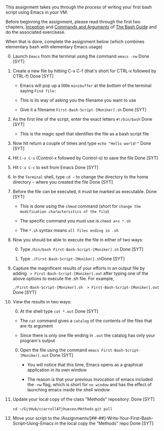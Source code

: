 
This assignment takes you through the process of writing your first bash script using Emacs in your VM.

Before beginning the assignment, please read through the first two chapters, [Inception](https://guide.bash.academy/inception/)
and [Commands and Arguments](https://guide.bash.academy/commands/) of [The Bash Guide](https://guide.bash.academy/) and
do the associated exercisese.

When that is done, complete the assignment below (which combines elementary bash with elementary Emacs usage)

0. Launch `Emacs` from the terminal using the command `emacs -nw` Done [SYT]

0. Create a new file by hitting C-x C-f (that's short for CTRL-x followed by CTRL-f) Done [SYT]

   * Emacs will pop up a little `minibuffer` at the _bottom_ of the terminal saying `Find file:`

   * This is its way of asking you the filename you want to use

   * Give it a filename `First-Bash-Script-[Moniker].sh` Done [SYT]

0. As the first line of the script, enter the exact letters `#!/bin/bash` Done [SYT]

   * This is the magic spell that identifies the file as a bash script file

0. Now hit return a couple of times and type `echo "Hello world!"` Done [SYT]

0. Hit `C-x C-s` (Control-x followed by Control-s) to save the file Done [SYT]

0. Hit `C-x C-c` to exit from Emacs Done [SYT]

0. In the `Terminal` shell, type `cd ~` to change the directory to the home directory `~` where you created the file Done [SYT]

0. Before the file can be executed, it must be marked as executable. Done [SYT] 

   * This is done using the `chmod` command (short for `change the modification characteristics of the file`)

   * The specific command you must use is `chmod a+x *.sh`

   * The `*.sh` syntax means `all files ending in .sh`

0. Now you should be able to execute the file in either of two ways:

   0. Type `/bin/bash First-Bash-Script-[Moniker].sh` Done [SYT]

   0. Type `./First-Bash-Script-[Moniker].sh`Done [SYT]

0. Capture the magnificent results of your efforts in an output file by adding ` > First-Bash-Script-[Moniker].out` after typing one of the above options to execute the .sh file. For example,

   `./First-Bash-Script-[Moniker].sh  > First-Bash-Script-[Moniker].out` Done [SYT]

0. View the results in two ways:

   0.  At the shell type `cat *.out` Done [SYT]

      * The `cat` command gives a `catalog` of the contents of the files that are its argument

      * Since there is only one file ending in `.out` the catalog has only your program's output

   0. Open the file using the command `emacs First-Bash-Script-[Moniker].out` Done [SYT]

      * You will notice that this time, Emacs opens as a graphical application in its own window

      * The reason is that your previous invocation of emacs included the `-nw` flag, which is short for `no window` and has the effect of launching emacs inside the shell window

0. Update your local copy of the class "Methods" repository: Done [SYT]

    `cd ~/GitHub/ccarrollATjhuecon/Methods`
    `git pull`

0. Move your script to the /Assignments/[##-##]-Write-Your-First-Bash-Script-Using-Emacs in the
local copy the "Methods" repo Done [SYT]


